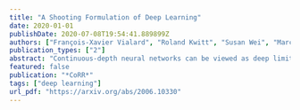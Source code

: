 ```yaml
---
title: "A Shooting Formulation of Deep Learning"
date: 2020-01-01
publishDate: 2020-07-08T19:54:41.889899Z
authors: ["François-Xavier Vialard", "Roland Kwitt", "Susan Wei", "Marc Niethammer"]
publication_types: ["2"]
abstract: "Continuous-depth neural networks can be viewed as deep limits of discrete neural networks whose dynamics resemble a discretization of an ordinary differential equation (ODE). Although important steps have been taken to realize the advantages of such continuous formulations, most current techniques are not truly continuous-depth as they assume identical layers. Indeed, existing works throw into relief the myriad difficulties presented by an infinite-dimensional parameter space in learning a continuous-depth neural ODE. To this end, we introduce a shooting formulation which shifts the perspective from parameterizing a network layer-by-layer to parameterizing over optimal networks described only by a set of initial conditions. For scalability, we propose a novel particle-ensemble parametrization which fully specifies the optimal weight trajectory of the continuous-depth neural network. Our experiments show that our particle-ensemble shooting formulation can achieve competitive performance, especially on long-range forecasting tasks. Finally, though the current work is inspired by continuous-depth neural networks, the particle-ensemble shooting formulation also applies to discrete-time networks and may lead to a new fertile area of research in deep learning parametrization."
featured: false
publication: "*CoRR*"
tags: ["deep learning"]
url_pdf: "https://arxiv.org/abs/2006.10330"
---
```



